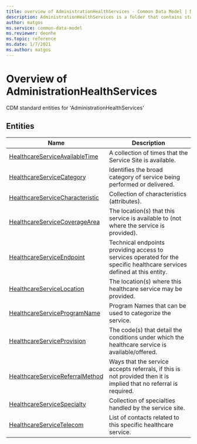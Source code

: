 ```yaml
---
title: overview of AdministrationHealthServices - Common Data Model | Microsoft Docs
description: AdministrationHealthServices is a folder that contains standard entities related to the Common Data Model.
author: matgos
ms.service: common-data-model
ms.reviewer: deonhe
ms.topic: reference
ms.date: 1/7/2021
ms.author: matgos
---
```


# Overview of AdministrationHealthServices

CDM standard entities for 'AdministrationHealthServices'  

## Entities

|Name|Description|
|---|---|
|[HealthcareServiceAvailableTime](HealthcareServiceAvailableTime.md)|A collection of times that the Service Site is available.|
|[HealthcareServiceCategory](HealthcareServiceCategory.md)|Identifies the broad category of service being performed or delivered.|
|[HealthcareServiceCharacteristic](HealthcareServiceCharacteristic.md)|Collection of characteristics (attributes).|
|[HealthcareServiceCoverageArea](HealthcareServiceCoverageArea.md)|The location(s) that this service is available to (not where the service is provided).|
|[HealthcareServiceEndpoint](HealthcareServiceEndpoint.md)|Technical endpoints providing access to services operated for the specific healthcare services defined at this entity.|
|[HealthcareServiceLocation](HealthcareServiceLocation.md)|The location(s) where this healthcare service may be provided.|
|[HealthcareServiceProgramName](HealthcareServiceProgramName.md)|Program Names that can be used to categorize the service.|
|[HealthcareServiceProvision](HealthcareServiceProvision.md)|The code(s) that detail the conditions under which the healthcare service is available/offered.|
|[HealthcareServiceReferralMethod](HealthcareServiceReferralMethod.md)|Ways that the service accepts referrals, if this is not provided then it is implied that no referral is required.|
|[HealthcareServiceSpecialty](HealthcareServiceSpecialty.md)|Collection of specialties handled by the service site.|
|[HealthcareServiceTelecom](HealthcareServiceTelecom.md)|List of contacts related to this specific healthcare service.|
